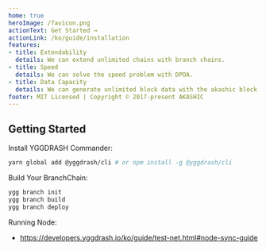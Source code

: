 ```yaml
---
home: true
heroImage: /favicon.png
actionText: Get Started →
actionLink: /ko/guide/installation
features:
- title: Extendability
  details: We can extend unlimited chains with branch chains.
- title: Speed
  details: We can solve the speed problem with DPOA.
- title: Data Capacity
  details: We can generate unlimited block data with the akashic block.
footer: MIT Licensed | Copyright © 2017-present AKASHIC
---
```

## Getting Started
Install YGGDRASH Commander:
```bash
yarn global add @yggdrash/cli # or npm install -g @yggdrash/cli
```

Build Your BranchChain:
```bash
ygg branch init
ygg branch build
ygg branch deploy
```

Running Node:
- https://developers.yggdrash.io/ko/guide/test-net.html#node-sync-guide
